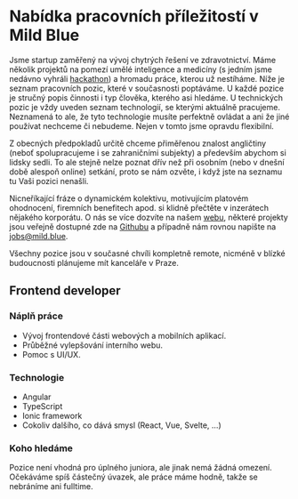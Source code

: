 # Nabídka pracovních příležitostí v Mild Blue

Jsme startup zaměřený na vývoj chytrých řešení ve zdravotnictví. Máme několik projektů na pomezí umělé inteligence a
medicíny (s jedním jsme nedávno
vyhráli [hackathon](https://www.seznamzpravy.cz/clanek/uz-zadni-heparinovi-vrazi-vyvojari-dali-kalkulacku-leku-do-mobilu-130797))
a hromadu práce, kterou už nestíháme. Níže je seznam pracovních pozic, které v současnosti poptáváme. U každé pozice je
stručný popis činnosti i typ člověka, kterého asi hledáme. U technických pozic je vždy uveden seznam technologií, se
kterými aktuálně pracujeme. Neznamená to ale, že tyto technologie musíte perfektně ovládat a ani že jiné používat
nechceme či nebudeme. Nejen v tomto jsme opravdu flexibilní.

Z obecných předpokladů určitě chceme přiměřenou znalost angličtiny (neboť spolupracujeme i se zahraničními subjekty)
a především abychom si lidsky sedli. To ale stejně nelze poznat dřív než při osobním (nebo v dnešní době alespoň online)
setkání, proto se nám ozvěte, i když jste na seznamu tu Vaši pozici nenašli.

Nicneříkající fráze o dynamickém kolektivu, motivujícím platovém ohodnocení, firemních benefitech apod. si klidně
přečtěte v inzerátech nějakého korporátu. O nás se více dozvíte na našem [webu](https://mild.blue), některé projekty
jsou veřejně dostupné zde na [Githubu](https://github.com/mild-blue) a případně nám rovnou napište
na [jobs@mild.blue](mailto:jobs@mild.blue).

Všechny pozice jsou v současné chvíli kompletně remote, nicméně v blízké budoucnosti plánujeme mít kanceláře v Praze.

## Frontend developer

### Náplň práce

* Vývoj frontendové části webových a mobilních aplikací.
* Průběžné vylepšování interního webu.
* Pomoc s UI/UX.

### Technologie

* Angular
* TypeScript
* Ionic framework
* Cokoliv dalšího, co dává smysl (React, Vue, Svelte, …)

### Koho hledáme

Pozice není vhodná pro úplného juniora, ale jinak nemá žádná omezení. Očekáváme spíš částečný úvazek, ale práce máme
hodně, takže se nebráníme ani fulltime.
  
